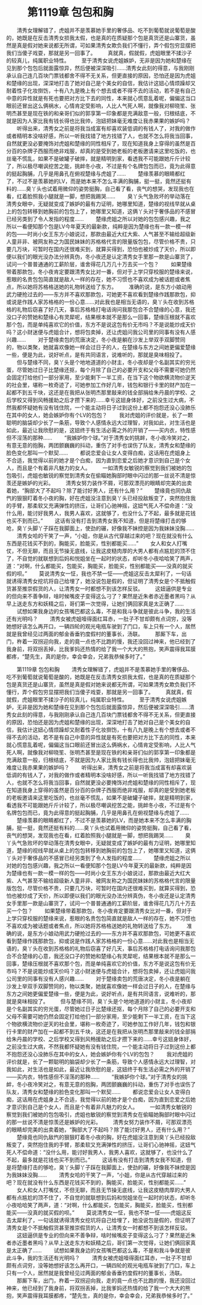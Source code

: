 # 　　第1119章 包包和胸
　　清秀女理解错了，虎姐并不是羡慕她手里的奢侈品、吃不到葡萄就说葡萄是酸的，她既是在反击清秀女损我太假，也是真的在质疑那个包是真货还是山寨货，虽然是真是假对她来说都无所谓，可如果清秀女欺负我们不懂行，弄个假包穷显摆把我们当傻子戏耍，那就是另一回事了。
　　真就真，假就假，虎姐眼里不揉沙子的较真儿，纯属职业特性。
　　至于清秀女说虎姐嫉妒，无非是因为她和楚缘在见到那个包包后就面露惊异，然后便被深深吸引……清秀女此刻的得意，与我刚刚承认自己连几百块门票钱都舍不得不无关系，但更直接的原因，恐怕还是因为虎姐和楚缘的出现，深深地打击了她对自己是个美女的自信，我估计这妞心情烦躁却又耐着性子化妆捯饬，十有八九是晚上有个想去或者不得不去的活动，若不是有自己中意的异性就是有死也要把对方比下去的同性，本来就心慌意乱着呢，偏偏这当口眼前还冒出这么俩祸水，心情肯定受影响，人比人气死人啊，就像我对柳晓笙、张明杰甚至是现在铁的和亲哥们似的郭享第一印象都是充满敌意一般，归根结底，不就是因为人家比我有钱长得也比我帅，泡妞把妹毫无难度让我赤果果的嫉妒吗？
　　听得出来，清秀女之前是将我当成富有却喜欢装低调的有钱人了，对我的做作或者精明本没啥好感，所以一听我找错了地方找错了人，也就不怎么将我当回事，自然就更没必要掩饰对虎姐和楚缘的同性相斥了，现在知道我身上穿得的虽然是百分百的杂牌子西服而绝非戏服，却真的是受到她老板的老板邀请来这里吃饭的，也丝毫不慌乱，如果不是破罐子破摔，就是精明到家，看透我不可能跟她斤斤计较了，所以极尽嘲讽挖苦之能，挑衅冬小夜，不过是有个名牌包包而已，竟为此得意的挺起胸脯，几乎是用鼻孔在俯视楚缘与虎姐了……
　　楚缘羡慕的眼睛都红了，不过不是羡慕她的LV，而是她本来不怎么丰满的胸脯，挺一挺，竟然还挺有料的……臭丫头也试着用微仰的姿势挺胸，自己看了看，丧气的想哭，发现我也在看，红着脸照我小腿就是一脚，想把我踢哭……
　　臭丫头气急败坏的举动落在清秀女眼中，无疑就变成了嫉妒的最有力证明，她哪里知道，楚缘的视线早就从桌上的包包转移到她胸前的包包上了，她哪里又知道，这俩丫头对于奢侈品的不感冒已经另类到了令人发指的程度……
　　楚缘虎姐之所以对她的包包感兴趣，我之所以一看便知那个包是LV今年夏天的最新款，纯粹是因为楚缘也有一款一模一样的包——时尚小女王东方小娘说过，那款由最近大红大紫、人气甚至不输给超级新人童非非、被网友称之为国民妹妹的苏格格代言的限量版包包，尽管价格不贵，只要几万块，可暂时在国内还很难买到，就算买得到，恐怕也被炒成了天价，所以即便以我们的眼光没办法分辨真伪，冬小夜还是认定清秀女手里那一款是山寨货了，试问一个普普通通的工薪阶层，谁舍得花几万几十万去买一个包？
　　如果楚缘带着那款包，冬小夜肯定要跟清秀女比对一番，但对于上学只穿校服的楚缘来说，惹眼的名贵包包简直就是敌人一样的存在，她不习惯也不喜欢成为被话题或者焦点，所以她将苏格格送她的礼物转送给了东方。
　　准确的说，是东方小娘动用武力硬抢过去的——东方并不喜欢那款包，可她更不喜欢看到楚缘作践那款包，抑或说是作践人家苏格格的一份心意……对此我也是相当无语的，臭丫头在收到苏格格的礼物后窃喜了好几天，事后苏格格打电话询问我那包合不合楚缘的心意，我还没口子的赞她和楚缘心有灵犀呢，结果根本就不是那么一回事，楚缘压根就不喜欢那个包，而是单纯喜欢它的价值，东方不是说这包有价无市吗？不是说能炒成天价吗？这小财迷便与虎姐合计，想将包卖掉，还让虎姐问我公司里的同事有没有人感兴趣……
　　对于楚缘卖包的荒唐决定，冬小夜是躺在沙发上举双手双脚赞同的，物以类聚，她就喜欢像她一样会过日子的人，在楚缘与东方之间她更偏爱楚缘一些，便是为此，说好听点，是有共同语言，说难听的，那就是臭味相投了。
　　但与楚缘不同，臭丫头是个地地道道的小财主，冬小夜却是个名副其实的穷光蛋，尽管她过日子比楚缘还抠，每个月除了自己的必要开支和父母不需要可她仍然会固定打给他们一部分家用，至少能剩下一半工资，在当下这个物欲横流物价逆天的社会里，堪称一枚奇迹了，可她参加工作好几年，钱包和银行卡里的财产加在一起都不到五千块，这还是在我把从张明杰那里敲来的钱全部捐给朱丹晨的学校、之后学校又得到风畅援助之后才攒下来的……幸亏这妞身体好，之前没生过大病，不然我都怀疑她有没有钱住院，一个能主动将日子过到这份上都不抱怨还没心没肺乐在其中的女人，她会嫉妒你有个LV的包包？
　　我对虎姐的评价就是，长了一颗聪明的脑袋却少长了一条筋，导致个人感情永远大过理智，对我如此，对生活也是如此，最近让我欣慰的是，这妞终于有生活必需之外的开销了——买内衣，特性感但不淫荡的那种……
　　“我嫉妒你个球。”对于清秀女的挑衅，冬小夜冷笑对之，有意无意的抱胸，两团颤巍巍的抖动，重伤了对手也误伤了队友，清秀女和楚缘的脸色变化那叫一个默契……
　　都说恋爱会让女人变得白痴，这话用在虎姐身上不合适，我觉得以前的她才是个白痴，因为直到恋爱之后她才意识到自己是个女人，而且是个有着非凡魅力的女人。
　　一如清秀女敏锐的察觉到我们被她的包包吸引，虎姐也敏锐的察觉到清秀女在偷瞄她胸部时眼中闪过的那一丝说不清是惊羡还是嫉妒的光彩。
　　清秀女努力装作不屑，可那双漂亮的眼睛却完美的出卖着她，“胸部大了不起吗？除了能讨好男人，还有什么用？”
　　楚缘竟也同仇敌忾的狠狠盯着冬小夜的胸，好在虎姐没注意到臭丫头已经投敌叛变了，突然抱住我的手臂，那柔软又充满弹性的挤压，让哥们心驰神摇，这妞气死人不偿命道：“没什么用，能讨好我男人，我男人喜欢，这就够了，也没什么了不起，最多就是花钱也买不到而已。”
　　这话有没有打击到清秀女我不知道，但是将楚缘打击的够呛，臭丫头脚丫子踩在我脚面上，使劲的碾，好像我不妹控是因为我妹妹没胸……
　　清秀女哈的干笑了一声，“小姐，你是从古代穿越过来的吧？现在就没有什么东西是花钱买不到的，胸能买，脸能买，性别都能买……”
　　女人和女人打嘴仗，不但无聊，而且无节操无底线，让我这皮糙肉厚的大男人都有点尴尬的顶不住了，不自觉的就联想到后妈和悦姐坐在一起时的状态，却听冬小夜哈哈笑了两声，道：“对啊，什么都能买，包能买，胸能买，脸能买，性别都能买——没真的就买假的呗。”
　　莫说清秀女一怔，我也不禁一怔——虎姐这反击太犀利了，一句话就诱得清秀女挖坑将自己给埋了，她没说包是假的，但证明了清秀女是个不抵触假货甚至推崇假货的人，让清秀女一时都想不到该怎样反驳。
　　这妞逼供是专业的但向来不善争辩，啥时候嘴皮子变得这么刁了？果然是近朱者赤近墨者黑吗？从早上送走东方和妖精之后，哥们第一次觉得，让她们俩回家真是太正确了……
　　试想如果我身边的女孩嘴巴都这么毒，不是和我斗争就是彼此斗争，我的生活还有光明吗？
　　清秀女被虎姐噎得面红耳赤，一肚子不甘却颇有点词穷，没等她想好该怎么再开口，一辆四轮的观光电瓶车驶到了门口，车上只有一个人，居然就是我曾经见过两面的郁金香垂钓度假村的董事长，汤联。
　　那厮下车，出门，杵着一双拐迎向我，走的竟一点也不比跑的慢，我还没回过神来，他已经到了我身前，将双拐丢掉，比我爹妈还热情的给了我一个大大的熊抱，笑声震得我耳膜都疼，“楚先生，真的是你，幸会幸会，兄弟我恭候多时了。”

　　第1119章 包包和胸
　　清秀女理解错了，虎姐并不是羡慕她手里的奢侈品、吃不到葡萄就说葡萄是酸的，她既是在反击清秀女损我太假，也是真的在质疑那个包是真货还是山寨货，虽然是真是假对她来说都无所谓，可如果清秀女欺负我们不懂行，弄个假包穷显摆把我们当傻子戏耍，那就是另一回事了。
　　真就真，假就假，虎姐眼里不揉沙子的较真儿，纯属职业特性。
　　至于清秀女说虎姐嫉妒，无非是因为她和楚缘在见到那个包包后就面露惊异，然后便被深深吸引……清秀女此刻的得意，与我刚刚承认自己连几百块门票钱都舍不得不无关系，但更直接的原因，恐怕还是因为虎姐和楚缘的出现，深深地打击了她对自己是个美女的自信，我估计这妞心情烦躁却又耐着性子化妆捯饬，十有八九是晚上有个想去或者不得不去的活动，若不是有自己中意的异性就是有死也要把对方比下去的同性，本来就心慌意乱着呢，偏偏这当口眼前还冒出这么俩祸水，心情肯定受影响，人比人气死人啊，就像我对柳晓笙、张明杰甚至是现在铁的和亲哥们似的郭享第一印象都是充满敌意一般，归根结底，不就是因为人家比我有钱长得也比我帅，泡妞把妹毫无难度让我赤果果的嫉妒吗？
　　听得出来，清秀女之前是将我当成富有却喜欢装低调的有钱人了，对我的做作或者精明本没啥好感，所以一听我找错了地方找错了人，也就不怎么将我当回事，自然就更没必要掩饰对虎姐和楚缘的同性相斥了，现在知道我身上穿得的虽然是百分百的杂牌子西服而绝非戏服，却真的是受到她老板的老板邀请来这里吃饭的，也丝毫不慌乱，如果不是破罐子破摔，就是精明到家，看透我不可能跟她斤斤计较了，所以极尽嘲讽挖苦之能，挑衅冬小夜，不过是有个名牌包包而已，竟为此得意的挺起胸脯，几乎是用鼻孔在俯视楚缘与虎姐了……
　　楚缘羡慕的眼睛都红了，不过不是羡慕她的LV，而是她本来不怎么丰满的胸脯，挺一挺，竟然还挺有料的……臭丫头也试着用微仰的姿势挺胸，自己看了看，丧气的想哭，发现我也在看，红着脸照我小腿就是一脚，想把我踢哭……
　　臭丫头气急败坏的举动落在清秀女眼中，无疑就变成了嫉妒的最有力证明，她哪里知道，楚缘的视线早就从桌上的包包转移到她胸前的包包上了，她哪里又知道，这俩丫头对于奢侈品的不感冒已经另类到了令人发指的程度……
　　楚缘虎姐之所以对她的包包感兴趣，我之所以一看便知那个包是LV今年夏天的最新款，纯粹是因为楚缘也有一款一模一样的包——时尚小女王东方小娘说过，那款由最近大红大紫、人气甚至不输给超级新人童非非、被网友称之为国民妹妹的苏格格代言的限量版包包，尽管价格不贵，只要几万块，可暂时在国内还很难买到，就算买得到，恐怕也被炒成了天价，所以即便以我们的眼光没办法分辨真伪，冬小夜还是认定清秀女手里那一款是山寨货了，试问一个普普通通的工薪阶层，谁舍得花几万几十万去买一个包？
　　如果楚缘带着那款包，冬小夜肯定要跟清秀女比对一番，但对于上学只穿校服的楚缘来说，惹眼的名贵包包简直就是敌人一样的存在，她不习惯也不喜欢成为被话题或者焦点，所以她将苏格格送她的礼物转送给了东方。
　　准确的说，是东方小娘动用武力硬抢过去的——东方并不喜欢那款包，可她更不喜欢看到楚缘作践那款包，抑或说是作践人家苏格格的一份心意……对此我也是相当无语的，臭丫头在收到苏格格的礼物后窃喜了好几天，事后苏格格打电话询问我那包合不合楚缘的心意，我还没口子的赞她和楚缘心有灵犀呢，结果根本就不是那么一回事，楚缘压根就不喜欢那个包，而是单纯喜欢它的价值，东方不是说这包有价无市吗？不是说能炒成天价吗？这小财迷便与虎姐合计，想将包卖掉，还让虎姐问我公司里的同事有没有人感兴趣……
　　对于楚缘卖包的荒唐决定，冬小夜是躺在沙发上举双手双脚赞同的，物以类聚，她就喜欢像她一样会过日子的人，在楚缘与东方之间她更偏爱楚缘一些，便是为此，说好听点，是有共同语言，说难听的，那就是臭味相投了。
　　但与楚缘不同，臭丫头是个地地道道的小财主，冬小夜却是个名副其实的穷光蛋，尽管她过日子比楚缘还抠，每个月除了自己的必要开支和父母不需要可她仍然会固定打给他们一部分家用，至少能剩下一半工资，在当下这个物欲横流物价逆天的社会里，堪称一枚奇迹了，可她参加工作好几年，钱包和银行卡里的财产加在一起都不到五千块，这还是在我把从张明杰那里敲来的钱全部捐给朱丹晨的学校、之后学校又得到风畅援助之后才攒下来的……幸亏这妞身体好，之前没生过大病，不然我都怀疑她有没有钱住院，一个能主动将日子过到这份上都不抱怨还没心没肺乐在其中的女人，她会嫉妒你有个LV的包包？
　　我对虎姐的评价就是，长了一颗聪明的脑袋却少长了一条筋，导致个人感情永远大过理智，对我如此，对生活也是如此，最近让我欣慰的是，这妞终于有生活必需之外的开销了——买内衣，特性感但不淫荡的那种……
　　“我嫉妒你个球。”对于清秀女的挑衅，冬小夜冷笑对之，有意无意的抱胸，两团颤巍巍的抖动，重伤了对手也误伤了队友，清秀女和楚缘的脸色变化那叫一个默契……
　　都说恋爱会让女人变得白痴，这话用在虎姐身上不合适，我觉得以前的她才是个白痴，因为直到恋爱之后她才意识到自己是个女人，而且是个有着非凡魅力的女人。
　　一如清秀女敏锐的察觉到我们被她的包包吸引，虎姐也敏锐的察觉到清秀女在偷瞄她胸部时眼中闪过的那一丝说不清是惊羡还是嫉妒的光彩。
　　清秀女努力装作不屑，可那双漂亮的眼睛却完美的出卖着她，“胸部大了不起吗？除了能讨好男人，还有什么用？”
　　楚缘竟也同仇敌忾的狠狠盯着冬小夜的胸，好在虎姐没注意到臭丫头已经投敌叛变了，突然抱住我的手臂，那柔软又充满弹性的挤压，让哥们心驰神摇，这妞气死人不偿命道：“没什么用，能讨好我男人，我男人喜欢，这就够了，也没什么了不起，最多就是花钱也买不到而已。”
　　这话有没有打击到清秀女我不知道，但是将楚缘打击的够呛，臭丫头脚丫子踩在我脚面上，使劲的碾，好像我不妹控是因为我妹妹没胸……
　　清秀女哈的干笑了一声，“小姐，你是从古代穿越过来的吧？现在就没有什么东西是花钱买不到的，胸能买，脸能买，性别都能买……”
　　女人和女人打嘴仗，不但无聊，而且无节操无底线，让我这皮糙肉厚的大男人都有点尴尬的顶不住了，不自觉的就联想到后妈和悦姐坐在一起时的状态，却听冬小夜哈哈笑了两声，道：“对啊，什么都能买，包能买，胸能买，脸能买，性别都能买——没真的就买假的呗。”
　　莫说清秀女一怔，我也不禁一怔——虎姐这反击太犀利了，一句话就诱得清秀女挖坑将自己给埋了，她没说包是假的，但证明了清秀女是个不抵触假货甚至推崇假货的人，让清秀女一时都想不到该怎样反驳。
　　这妞逼供是专业的但向来不善争辩，啥时候嘴皮子变得这么刁了？果然是近朱者赤近墨者黑吗？从早上送走东方和妖精之后，哥们第一次觉得，让她们俩回家真是太正确了……
　　试想如果我身边的女孩嘴巴都这么毒，不是和我斗争就是彼此斗争，我的生活还有光明吗？
　　清秀女被虎姐噎得面红耳赤，一肚子不甘却颇有点词穷，没等她想好该怎么再开口，一辆四轮的观光电瓶车驶到了门口，车上只有一个人，居然就是我曾经见过两面的郁金香垂钓度假村的董事长，汤联。
　　那厮下车，出门，杵着一双拐迎向我，走的竟一点也不比跑的慢，我还没回过神来，他已经到了我身前，将双拐丢掉，比我爹妈还热情的给了我一个大大的熊抱，笑声震得我耳膜都疼，“楚先生，真的是你，幸会幸会，兄弟我恭候多时了。”
